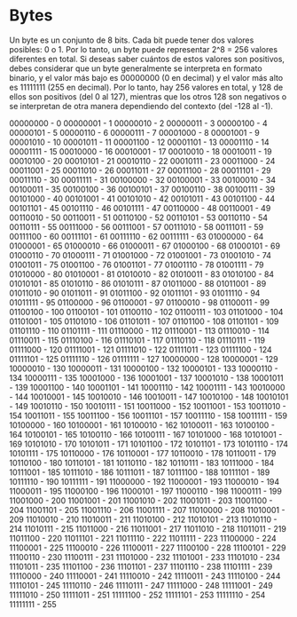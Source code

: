 # Bytes

Un byte es un conjunto de 8 bits. Cada bit puede tener dos valores posibles: 0 o 1. Por lo tanto, un byte puede representar 2^8 = 256 valores diferentes en total. Si deseas saber cuántos de estos valores son positivos, debes considerar que un byte generalmente se interpreta en formato binario, y el valor más bajo es 00000000 (0 en decimal) y el valor más alto es 11111111 (255 en decimal). Por lo tanto, hay 256 valores en total, y 128 de ellos son positivos (del 0 al 127), mientras que los otros 128 son negativos o se interpretan de otra manera dependiendo del contexto (del -128 al -1).

00000000 - 0
00000001 - 1
00000010 - 2
00000011 - 3
00000100 - 4
00000101 - 5
00000110 - 6
00000111 - 7
00001000 - 8
00001001 - 9
00001010 - 10
00001011 - 11
00001100 - 12
00001101 - 13
00001110 - 14
00001111 - 15
00010000 - 16
00010001 - 17
00010010 - 18
00010011 - 19
00010100 - 20
00010101 - 21
00010110 - 22
00010111 - 23
00011000 - 24
00011001 - 25
00011010 - 26
00011011 - 27
00011100 - 28
00011101 - 29
00011110 - 30
00011111 - 31
00100000 - 32
00100001 - 33
00100010 - 34
00100011 - 35
00100100 - 36
00100101 - 37
00100110 - 38
00100111 - 39
00101000 - 40
00101001 - 41
00101010 - 42
00101011 - 43
00101100 - 44
00101101 - 45
00101110 - 46
00101111 - 47
00110000 - 48
00110001 - 49
00110010 - 50
00110011 - 51
00110100 - 52
00110101 - 53
00110110 - 54
00110111 - 55
00111000 - 56
00111001 - 57
00111010 - 58
00111011 - 59
00111100 - 60
00111101 - 61
00111110 - 62
00111111 - 63
01000000 - 64
01000001 - 65
01000010 - 66
01000011 - 67
01000100 - 68
01000101 - 69
01000110 - 70
01000111 - 71
01001000 - 72
01001001 - 73
01001010 - 74
01001011 - 75
01001100 - 76
01001101 - 77
01001110 - 78
01001111 - 79
01010000 - 80
01010001 - 81
01010010 - 82
01010011 - 83
01010100 - 84
01010101 - 85
01010110 - 86
01010111 - 87
01011000 - 88
01011001 - 89
01011010 - 90
01011011 - 91
01011100 - 92
01011101 - 93
01011110 - 94
01011111 - 95
01100000 - 96
01100001 - 97
01100010 - 98
01100011 - 99
01100100 - 100
01100101 - 101
01100110 - 102
01100111 - 103
01101000 - 104
01101001 - 105
01101010 - 106
01101011 - 107
01101100 - 108
01101101 - 109
01101110 - 110
01101111 - 111
01110000 - 112
01110001 - 113
01110010 - 114
01110011 - 115
01110100 - 116
01110101 - 117
01110110 - 118
01110111 - 119
01111000 - 120
01111001 - 121
01111010 - 122
01111011 - 123
01111100 - 124
01111101 - 125
01111110 - 126
01111111 - 127
10000000 - 128
10000001 - 129
10000010 - 130
10000011 - 131
10000100 - 132
10000101 - 133
10000110 - 134
10000111 - 135
10001000 - 136
10001001 - 137
10001010 - 138
10001011 - 139
10001100 - 140
10001101 - 141
10001110 - 142
10001111 - 143
10010000 - 144
10010001 - 145
10010010 - 146
10010011 - 147
10010100 - 148
10010101 - 149
10010110 - 150
10010111 - 151
10011000 - 152
10011001 - 153
10011010 - 154
10011011 - 155
10011100 - 156
10011101 - 157
10011110 - 158
10011111 - 159
10100000 - 160
10100001 - 161
10100010 - 162
10100011 - 163
10100100 - 164
10100101 - 165
10100110 - 166
10100111 - 167
10101000 - 168
10101001 - 169
10101010 - 170
10101011 - 171
10101100 - 172
10101101 - 173
10101110 - 174
10101111 - 175
10110000 - 176
10110001 - 177
10110010 - 178
10110011 - 179
10110100 - 180
10110101 - 181
10110110 - 182
10110111 - 183
10111000 - 184
10111001 - 185
10111010 - 186
10111011 - 187
10111100 - 188
10111101 - 189
10111110 - 190
10111111 - 191
11000000 - 192
11000001 - 193
11000010 - 194
11000011 - 195
11000100 - 196
11000101 - 197
11000110 - 198
11000111 - 199
11001000 - 200
11001001 - 201
11001010 - 202
11001011 - 203
11001100 - 204
11001101 - 205
11001110 - 206
11001111 - 207
11010000 - 208
11010001 - 209
11010010 - 210
11010011 - 211
11010100 - 212
11010101 - 213
11010110 - 214
11010111 - 215
11011000 - 216
11011001 - 217
11011010 - 218
11011011 - 219
11011100 - 220
11011101 - 221
11011110 - 222
11011111 - 223
11100000 - 224
11100001 - 225
11100010 - 226
11100011 - 227
11100100 - 228
11100101 - 229
11100110 - 230
11100111 - 231
11101000 - 232
11101001 - 233
11101010 - 234
11101011 - 235
11101100 - 236
11101101 - 237
11101110 - 238
11101111 - 239
11110000 - 240
11110001 - 241
11110010 - 242
11110011 - 243
11110100 - 244
11110101 - 245
11110110 - 246
11110111 - 247
11111000 - 248
11111001 - 249
11111010 - 250
11111011 - 251
11111100 - 252
11111101 - 253
11111110 - 254
11111111 - 255
